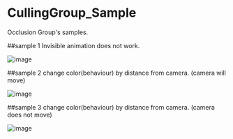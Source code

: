 # CullingGroup_Sample

Occlusion Group's samples.


##sample 1
Invisible animation does not work.

![image](https://raw.githubusercontent.com/wiki/tsubaki/CullingGroup_Sample/image/run3.gif)

##sample 2
change color(behaviour) by distance from camera.
(camera will move)

![image](https://raw.githubusercontent.com/wiki/tsubaki/CullingGroup_Sample/image/run2.gif)

##sample 3
change color(behaviour) by distance from camera.
(camera does not move)

![image](https://raw.githubusercontent.com/wiki/tsubaki/CullingGroup_Sample/image/run1.gif)
